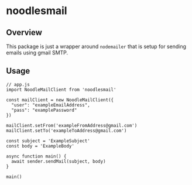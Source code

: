 # noodlesmail

## Overview

This package is just a wrapper around `nodemailer` that is setup for sending emails using gmail SMTP.

## Usage

```
// app.js
import NoodleMailClient from 'noodlesmail'

const mailClient = new NoodleMailClient({
  "user": "exampleEmailAddress",
  "pass": "examplePassword"
})

mailClient.setFrom('exampleFromAddress@gmail.com')
mailClient.setTo('exampleToAddress@gmail.com')

const subject = 'ExampleSubject'
const body = 'ExampleBody'

async function main() {
  await sender.sendMail(subject, body)
}

main()
```

